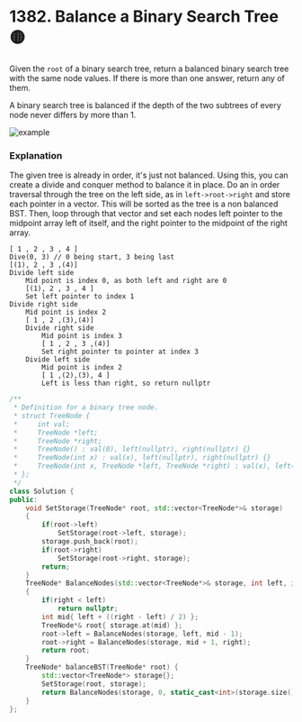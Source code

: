 # 1382. Balance a Binary Search Tree 🟡

Given the `root` of a binary search tree, return a balanced binary search tree with the same node values. If there is more than one answer, return any of them.

A binary search tree is balanced if the depth of the two subtrees of every node never differs by more than 1.

![example](https://assets.leetcode.com/uploads/2021/08/10/balance1-tree.jpg)

### Explanation

The given tree is already in order, it's just not balanced. Using this, you can create a divide and conquer method to balance it in place. Do an in order traversal through the tree on the left side, as in `left->root->right` and store each pointer in a vector. This will be sorted as the tree is a non balanced BST. Then, loop through that vector and set each nodes left pointer to the midpoint array left of itself, and the right pointer to the midpoint of the right array.

```
[ 1 , 2 , 3 , 4 ]
Dive(0, 3) // 0 being start, 3 being last
[(1), 2 , 3 ,(4)]
Divide left side
    Mid point is index 0, as both left and right are 0
    [(1), 2 , 3 , 4 ]
    Set left pointer to index 1
Divide right side
    Mid point is index 2
    [ 1 , 2 ,(3),(4)]
    Divide right side
        Mid point is index 3
        [ 1 , 2 , 3 ,(4)]
        Set right pointer to pointer at index 3
    Divide left side
        Mid point is index 2
        [ 1 ,(2),(3), 4 ]
        Left is less than right, so return nullptr
```

```cpp
/**
 * Definition for a binary tree node.
 * struct TreeNode {
 *     int val;
 *     TreeNode *left;
 *     TreeNode *right;
 *     TreeNode() : val(0), left(nullptr), right(nullptr) {}
 *     TreeNode(int x) : val(x), left(nullptr), right(nullptr) {}
 *     TreeNode(int x, TreeNode *left, TreeNode *right) : val(x), left(left), right(right) {}
 * };
 */
class Solution {
public:
    void SetStorage(TreeNode* root, std::vector<TreeNode*>& storage)
    {
        if(root->left)
            SetStorage(root->left, storage);
        storage.push_back(root);
        if(root->right)
            SetStorage(root->right, storage);
        return;
    }
    TreeNode* BalanceNodes(std::vector<TreeNode*>& storage, int left, int right)
    {
        if(right < left)
            return nullptr;
        int mid{ left + ((right - left) / 2) };
        TreeNode*& root{ storage.at(mid) };
        root->left = BalanceNodes(storage, left, mid - 1);
        root->right = BalanceNodes(storage, mid + 1, right);
        return root;
    }
    TreeNode* balanceBST(TreeNode* root) {
        std::vector<TreeNode*> storage{};
        SetStorage(root, storage);
        return BalanceNodes(storage, 0, static_cast<int>(storage.size() - 1));
    }
};
```